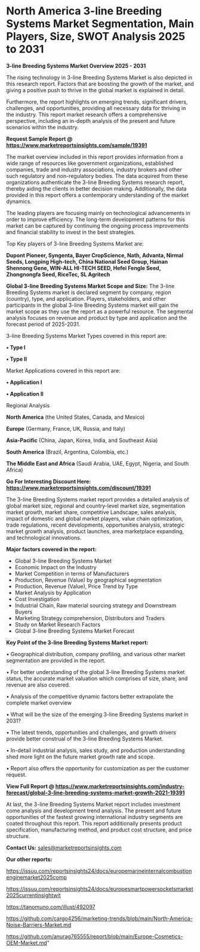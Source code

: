 # North America 3-line Breeding Systems Market Segmentation, Main Players, Size, SWOT Analysis 2025 to 2031

<Strong> 3-line Breeding Systems Market Overview 2025 - 2031</strong>

The rising technology in 3-line Breeding Systems Market is also depicted in this research report. Factors that are boosting the growth of the market, and giving a positive push to thrive in the global market is explained in detail.

Furthermore, the report highlights on emerging trends, significant drivers, challenges, and opportunities, providing all necessary data for thriving in the industry. This report market research offers a comprehensive perspective, including an in-depth analysis of the present and future scenarios within the industry.

<strong>Request Sample Report @ <a href=https://www.marketreportsinsights.com/sample/19391>https://www.marketreportsinsights.com/sample/19391</a></strong>

The market overview included in this report provides information from a wide range of resources like government organizations, established companies, trade and industry associations, industry brokers and other such regulatory and non-regulatory bodies. The data acquired from these organizations authenticate the 3-line Breeding Systems research report, thereby aiding the clients in better decision making. Additionally, the data provided in this report offers a contemporary understanding of the market dynamics.

The leading players are focusing mainly on technological advancements in order to improve efficiency. The long-term development patterns for this market can be captured by continuing the ongoing process improvements and financial stability to invest in the best strategies.

Top Key players of 3-line Breeding Systems Market are:

<strong>Dupont Pioneer, Syngenta, Bayer CropScience, Nath, Advanta, Nirmal Seeds, Longping High-tech, China National Seed Group, Hainan Shennong Gene, WIN-ALL HI-TECH SEED, Hefei Fengle Seed, Zhongnongfa Seed, RiceTec, SL Agritech</strong>

<strong><b>Global 3-line Breeding Systems Market Scope and Size:</b></strong>
The 3-line Breeding Systems market is declared segment by company, region (country), type, and application. Players, stakeholders, and other participants in the global 3-line Breeding Systems market will gain the market scope as they use the report as a powerful resource. The segmental analysis focuses on revenue and product by type and application and the forecast period of 2025-2031.

3-line Breeding Systems Market Types covered in this report are:

<strong>• Type I

• Type II</strong>

Market Applications covered in this report are:

<strong>• Application I

• Application II</strong> 

Regional Analysis

<strong>North America</strong> (the United States, Canada, and Mexico)

<strong>Europe</strong> (Germany, France, UK, Russia, and Italy)

<strong>Asia-Pacific</strong> (China, Japan, Korea, India, and Southeast Asia)

<strong>South America</strong> (Brazil, Argentina, Colombia, etc.)

<strong>The Middle East and Africa</strong> (Saudi Arabia, UAE, Egypt, Nigeria, and South Africa)

<strong>Go For Interesting Discount Here: <a href=https://www.marketreportsinsights.com/discount/19391>https://www.marketreportsinsights.com/discount/19391</a></strong>

The 3-line Breeding Systems market report provides a detailed analysis of global market size, regional and country-level market size, segmentation market growth, market share, competitive Landscape, sales analysis, impact of domestic and global market players, value chain optimization, trade regulations, recent developments, opportunities analysis, strategic market growth analysis, product launches, area marketplace expanding, and technological innovations.

<strong><b>Major factors covered in the report:</b></strong>
<ul>
  <li>Global 3-line Breeding Systems Market </li>
  <li>Economic Impact on the Industry</li>
  <li>Market Competition in terms of Manufacturers</li>
  <li>Production, Revenue (Value) by geographical segmentation</li>
  <li>Production, Revenue (Value), Price Trend by Type</li>
  <li>Market Analysis by Application</li>
  <li>Cost Investigation</li>
  <li>Industrial Chain, Raw material sourcing strategy and Downstream Buyers</li>
  <li>Marketing Strategy comprehension, Distributors and Traders</li>
  <li>Study on Market Research Factors</li>
  <li>Global 3-line Breeding Systems Market Forecast</li>
</ul>

<strong><b>Key Point of the 3-line Breeding Systems Market report:</b></strong>

• Geographical distribution, company profiling, and various other market segmentation are provided in the report.

• For better understanding of the global 3-line Breeding Systems market status, the accurate market valuation which comprises of size, share, and revenue are also covered.

• Analysis of the competitive dynamic factors better extrapolate the complete market overview

• What will be the size of the emerging 3-line Breeding Systems market in 2031?

• The latest trends, opportunities and challenges, and growth drivers provide better construal of the 3-line Breeding Systems Market.

• In-detail industrial analysis, sales study, and production understanding shed more light on the future market growth rate and scope.

• Report also offers the opportunity for customization as per the customer request.

<strong><b>View Full Report @ <a href=https://www.marketreportsinsights.com/industry-forecast/global-3-line-breeding-systems-market-growth-2021-19391>https://www.marketreportsinsights.com/industry-forecast/global-3-line-breeding-systems-market-growth-2021-19391</a></b></strong>


At last, the 3-line Breeding Systems Market report includes investment come analysis and development trend analysis. The present and future opportunities of the fastest growing international industry segments are coated throughout this report. This report additionally presents product specification, manufacturing method, and product cost structure, and price structure.

<strong>Contact Us:</strong>
sales@marketreportsinsights.com

<strong>Our other reports:</strong>

<a href=https://issuu.com/reportsinsights24/docs/europemarineinternalcombustionenginemarket2025comp>https://issuu.com/reportsinsights24/docs/europemarineinternalcombustionenginemarket2025comp</a>

<a href=https://issuu.com/reportsinsights24/docs/europesmartpowersocketsmarket2025currentinsightwit>https://issuu.com/reportsinsights24/docs/europesmartpowersocketsmarket2025currentinsightwit</a>

<a href=https://tanomuno.com/illust/492097>https://tanomuno.com/illust/492097</a>

<a href=https://github.com/cargo4256/marketing-trends/blob/main/North-America-Noise-Barriers-Market.md>https://github.com/cargo4256/marketing-trends/blob/main/North-America-Noise-Barriers-Market.md</a>

<a href=https://github.com/anurag765555/report/blob/main/Europe-Cosmetics-OEM-Market.md>https://github.com/anurag765555/report/blob/main/Europe-Cosmetics-OEM-Market.md</a>"
